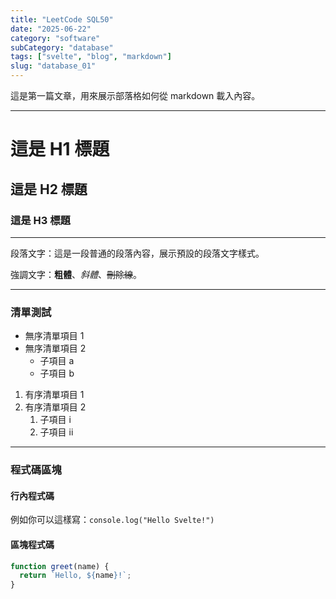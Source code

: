 ```yaml
---
title: "LeetCode SQL50"
date: "2025-06-22"
category: "software"
subCategory: "database"
tags: ["svelte", "blog", "markdown"]
slug: "database_01"
---
```

這是第一篇文章，用來展示部落格如何從 markdown 載入內容。

---

# 這是 H1 標題

## 這是 H2 標題

### 這是 H3 標題

---

段落文字：這是一段普通的段落內容，展示預設的段落文字樣式。

強調文字：**粗體**、_斜體_、~~刪除線~~。

---

### 清單測試

- 無序清單項目 1
- 無序清單項目 2
  - 子項目 a
  - 子項目 b

1. 有序清單項目 1
2. 有序清單項目 2
   1. 子項目 i
   2. 子項目 ii

---

### 程式碼區塊

#### 行內程式碼

例如你可以這樣寫：`console.log("Hello Svelte!")`

#### 區塊程式碼

```js
function greet(name) {
  return `Hello, ${name}!`;
}
```
